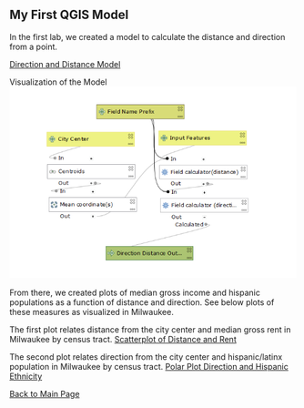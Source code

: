 ## My First QGIS Model

In the first lab, we created a model to calculate the distance and direction from a point.

[Direction and Distance Model](DisDirModel.model3)

Visualization of the Model
![Distance Direction Model](Modelphoto.png)

From there, we created plots of median gross income and hispanic populations as a function of distance and direction.  See below plots of these measures as visualized in Milwaukee.  

The first plot relates distance from the city center and median gross rent in Milwaukee by census tract.
[Scatterplot of Distance and Rent](distanceplotnew.html)

The second plot relates direction from the city center and hispanic/latinx population in Milwaukee by census tract.
[Polar Plot Direction and Hispanic Ethnicity](directionplotnew.html)

[Back to Main Page](https://pdickson2.github.io/)
